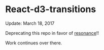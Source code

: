# React-d3-transitions

Update: March 18, 2017

Deprecating this repo in favor of [resonance](https://github.com/sghall/resonance)!!

Work continues over there.
